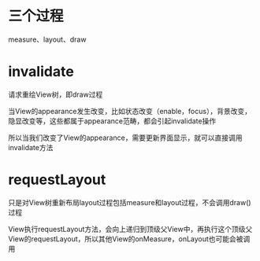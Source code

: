 # 三个过程

measure、layout、draw

# invalidate

请求重绘View树，即draw过程

当View的appearance发生改变，比如状态改变（enable，focus），背景改变，隐显改变等，这些都属于appearance范畴，都会引起invalidate操作

所以当我们改变了View的appearance，需要更新界面显示，就可以直接调用invalidate方法

# requestLayout

只是对View树重新布局layout过程包括measure和layout过程，不会调用draw()过程

View执行requestLayout方法，会向上递归到顶级父View中，再执行这个顶级父View的requestLayout，所以其他View的onMeasure，onLayout也可能会被调用